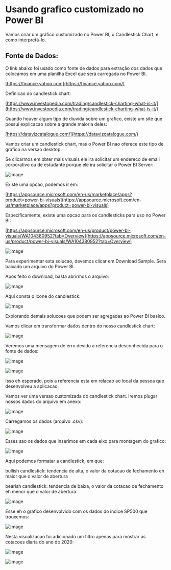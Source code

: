 # Usando grafico customizado no Power BI

Vamos criar um gráfico customizado no Power BI, o Candlestick Chart, e como interpretá-lo.

## Fonte de Dados:

O link abaixo foi usado como fonte de dados para extração dos dados que colocamos em uma planilha Excel que será carregada no Power BI.

[https://finance.yahoo.com](https://finance.yahoo.com/)


Definicao do candlestick chart:

[https://www.investopedia.com/trading/candlestick-charting-what-is-it/](https://www.investopedia.com/trading/candlestick-charting-what-is-it/)


Quando houver algum tipo de diuvida sobre um grafico, existe um site que possui explicacao sobre a grande maioria deles:

[https://datavizcatalogue.com/](https://datavizcatalogue.com/)


Vamos criar um candlestick chart, mas o Power BI nao oferece este tipo de grafico na versao desktop.

Se clicarmos em obter mais visuais ele ira solicitar um endereco de email corporativo ou de estudante porque ele ira solicitar o Power BI Server:

![image](https://user-images.githubusercontent.com/79231882/206527398-ed750bfb-0c9a-4e8e-960b-97a98c2778f1.png)


Existe uma opcao, podemos ir em:

[https://appsource.microsoft.com/en-us/marketplace/apps?product=power-bi-visuals](https://appsource.microsoft.com/en-us/marketplace/apps?product=power-bi-visuals)


Especificamente, existe uma opcao para os candlesticks para uso no Power BI:

[https://appsource.microsoft.com/en-us/product/power-bi-visuals/WA104380952?tab=Overview](https://appsource.microsoft.com/en-us/product/power-bi-visuals/WA104380952?tab=Overview)

![image](https://user-images.githubusercontent.com/79231882/206527532-87fa8f03-3b4d-43d0-a29e-3c5cf34642a8.png)


Para experimentar esta solucao, devemos clicar em Download Sample. Sera baixado um arquivo do Power BI.

Apos feito o download, basta abrirmos o arquivo:

![image](https://user-images.githubusercontent.com/79231882/206527672-e365bc12-3934-46f2-8dbb-7f9e6df6f504.png)


Aqui consta o icone do candlestick:

![image](https://user-images.githubusercontent.com/79231882/206527747-addfe8fb-6be9-4e72-8ba1-a3d005506541.png)


Explorando demais solucoes que podem ser agregadas ao Power BI basico.

Vamos clicar em transformar dados dentro do nosso candlestick chart:

![image](https://user-images.githubusercontent.com/79231882/206527892-1c4c1a62-522c-4e6f-a7ef-ec0705120546.png)


Veremos uma mensagem de erro devido a referencia desconhecida para o fonte de dados:

![image](https://user-images.githubusercontent.com/79231882/206527954-ed953d9b-9e0c-4530-a9ea-64c7f5d79414.png)

![image](https://user-images.githubusercontent.com/79231882/206527975-d222248c-073c-4fae-848f-28b34125b8b6.png)

Isso eh esperado, pois a referencia esta em relacao ao local da pessoa que desenvolveu a aplicacao.


Vamos ver uma versao customizada do candlestick chart. Iremos plugar nossos dados do arquivo em anexo:

![image](https://user-images.githubusercontent.com/79231882/206528142-c37c368c-dcf9-406f-bad9-2cb3f0668166.png)


Carregamos os dados (arquivo .csv):

![image](https://user-images.githubusercontent.com/79231882/206528213-58af6093-eb8e-40e5-8c5b-d8bb94f4bf35.png)


Esses sao os dados que inserimos em cada eixo para montagem do grafico:

![image](https://user-images.githubusercontent.com/79231882/206528403-9c8a86dc-f339-4cd8-bf19-926e99eaccb1.png)


Aqui podemos formatar a candlestick, em que:

bullish candlestick: tendencia de alta, o valor da cotacao de fechamento eh maior que o valor de abertura

bearish candlestick: tendencia de baixa, o valor da cotacao de fechamento eh menor que o valor de abertura

![image](https://user-images.githubusercontent.com/79231882/206528619-729063f1-19b7-41f0-9ccd-b035652e8a7e.png)


Esse eh o grafico desenvolvido com os dados do indice SP500 que trouxemos:

![image](https://user-images.githubusercontent.com/79231882/206528786-cfbfb5f2-d269-4b51-b71f-aca5eee45cee.png)



Nesta visualizacao foi adicionado um filtro apenas para mostrar as cotacoes diaria do ano de 2020:

![image](https://user-images.githubusercontent.com/79231882/206529029-855e4240-7af7-4e8f-bbba-fe5b0da73f02.png)

![image](https://user-images.githubusercontent.com/79231882/206529182-b358d4ba-bf17-43d7-9260-a05e262ceaf2.png)










